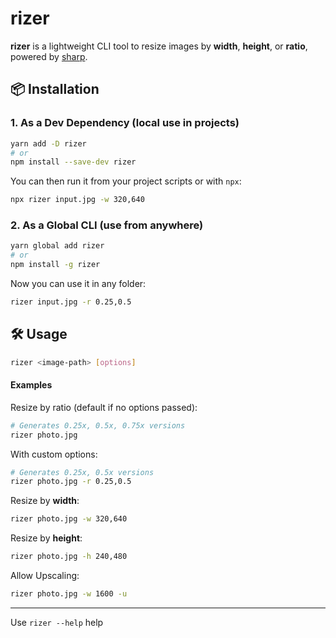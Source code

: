 # rizer

**rizer** is a lightweight CLI tool to resize images by **width**, **height**, or **ratio**, powered by [sharp](https://www.npmjs.com/package/sharp).

## 📦 Installation

### 1. As a Dev Dependency (local use in projects)

```bash
yarn add -D rizer
# or
npm install --save-dev rizer
```

You can then run it from your project scripts or with `npx`:

```bash
npx rizer input.jpg -w 320,640
```

### 2. As a Global CLI (use from anywhere)

```bash
yarn global add rizer
# or
npm install -g rizer
```

Now you can use it in any folder:

```bash
rizer input.jpg -r 0.25,0.5
```

## 🛠️ Usage

```bash
rizer <image-path> [options]
```

#### Examples

Resize by ratio (default if no options passed):

```bash
# Generates 0.25x, 0.5x, 0.75x versions
rizer photo.jpg
```

With custom options:

```bash
# Generates 0.25x, 0.5x versions
rizer photo.jpg -r 0.25,0.5
```

Resize by **width**:

```bash
rizer photo.jpg -w 320,640
```

Resize by **height**:

```bash
rizer photo.jpg -h 240,480
```

Allow Upscaling:

```bash
rizer photo.jpg -w 1600 -u
```

---

Use `rizer --help` help
